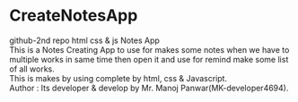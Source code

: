 # CreateNotesApp
github-2nd repo html css &amp; js Notes App
<br>
This is a Notes Creating App to use for makes some notes when we have to multiple works in same time then open it and use for remind make some list of all works.
<br>
This is makes by using complete by html, css & Javascript.
<br>
Author : Its developer & develop by Mr. Manoj Panwar(MK-developer4694).
